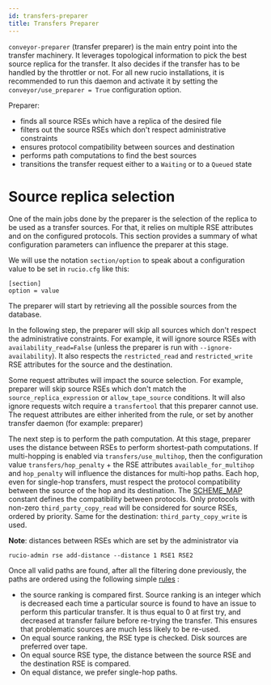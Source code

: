 ```yaml
---
id: transfers-preparer
title: Transfers Preparer
---
```


`conveyor-preparer` (transfer preparer) is the main entry point into the
transfer machinery. It leverages topological information to pick the best source
replica for the transfer. It also decides if the transfer has to be handled by
the throttler or not. For all new rucio installations, it is recommended to run
this daemon and activate it by setting the `conveyor/use_preparer = True`
configuration option.

Preparer:

- finds all source RSEs which have a replica of the desired file
- filters out the source RSEs which don't respect administrative constraints
- ensures protocol compatibility between sources and destination
- performs path computations to find the best sources
- transitions the transfer request either to a `Waiting` or to a `Queued` state

# Source replica selection

One of the main jobs done by the preparer is the selection of the replica
to be used as a transfer sources. For that, it relies on multiple RSE
attributes and on the configured protocols. This section provides a summary
of what configuration parameters can influence the preparer at this stage.

We will use the notation `section/option` to speak about a configuration
value to be set in `rucio.cfg` like this:

```text
[section]
option = value
```

The preparer will start by retrieving all the possible sources from the
database.

In the following step, the preparer will skip all sources which don't
respect the administrative constraints. For example, it will ignore source
RSEs with `availability_read=False` (unless the preparer is run with
`--ignore-availability`). It also respects the `restricted_read` and
`restricted_write` RSE attributes for the source and the destination.

Some request attributes will impact the source selection. For example, preparer
will skip source RSEs which don't match the `source_replica_expression` or
`allow_tape_source` conditions. It will also ignore requests witch require a
`transfertool` that this preparer cannot use. The request attributes are
either inherited from the rule, or set by another transfer daemon
(for example: preparer)

The next step is to perform the path computation. At this stage, preparer
uses the distance between RSEs to perform shortest-path computations. If
multi-hopping is enabled via `transfers/use_multihop`, then the configuration
value `transfers/hop_penalty` + the RSE attributes `available_for_multihop`
and `hop_penalty` will influence the distances for multi-hop paths.
Each hop, even for single-hop transfers, must respect the protocol
compatibility between the source of the hop and its destination. The
[SCHEME_MAP](https://github.com/rucio/rucio/blob/1b8ca368523d13fd11bc0b32c14528f2fcec778b/lib/rucio/common/constants.py#L48)
constant defines the compatibility between protocols. Only protocols with
non-zero `third_party_copy_read` will be considered for source RSEs, ordered
by priority. Same for the destination: `third_party_copy_write` is used.

**Note**: distances between RSEs which are set by the administrator via

```shell
rucio-admin rse add-distance --distance 1 RSE1 RSE2
```

Once all valid paths are found, after all the filtering done previously,
the paths are ordered using the following simple
[rules](https://github.com/rucio/rucio/blob/608c9b1dc834f07396cc49dfcbc3daa613b61d56/lib/rucio/core/transfer.py#L905)
:

- the source ranking is compared first. Source ranking is an integer which is
  decreased each time a particular source is found to have an issue to perform
  this particular transfer. It is thus equal to 0 at first try, and decreased
  at transfer failure before re-trying the transfer. This ensures that
  problematic sources are much less likely to be re-used.
- On equal source ranking, the RSE type is checked. Disk sources are preferred
  over tape.
- On equal source RSE type, the distance between the source RSE and the
  destination RSE is compared.
- On equal distance, we prefer single-hop paths.
